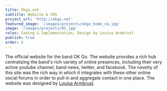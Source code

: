 ```yaml
---
title: Okgo.net
subtitle: Website & CMS
project_url: 'http://okgo.net'
featured_image: '/images/projects/okgo_home_sq.jpg'
image: '/images/projects/02.jpg'
roles: Coding & Implementation, Design by Louisa Armbrust
publish: true
order: 6
---
```


The official website for the band OK Go. The website provides a rich hub centralizing the band's rich variety of online presences, including their very active youtube channel, band news, twitter, and facebook. The novelty of this site was the rich way in which it integrates with these other online social forums in order to pull in and aggregate contact in one place. The website was designed by [Louisa Armbrust](http://http://www.louisaarmbrust.com/).



